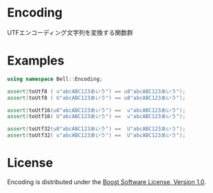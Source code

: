 # Encoding
UTFエンコーディング文字列を変換する関数群

# Examples
```cpp
using namespace Bell::Encoding;

assert(toUtf8 ( u"abcABC123あいう") == u8"abcABC123あいう");
assert(toUtf8 ( U"abcABC123あいう") == u8"abcABC123あいう");

assert(toUtf16(u8"abcABC123あいう") ==  u"abcABC123あいう");
assert(toUtf16( U"abcABC123あいう") ==  u"abcABC123あいう");

assert(toUtf32(u8"abcABC123あいう") ==  U"abcABC123あいう");
assert(toUtf32( u"abcABC123あいう") ==  U"abcABC123あいう");
```

# License
Encoding is distributed under the [Boost Software License, Version 1.0](http://www.boost.org/LICENSE_1_0.txt).

